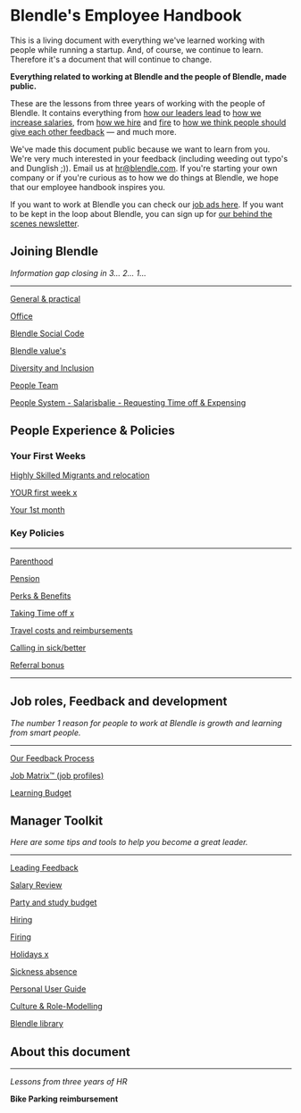 # Blendle's Employee Handbook

This is a living document with everything we've learned working with people while running a startup. And, of course, we continue to learn. Therefore it's a document that will continue to change. 

**Everything related to working at Blendle and the people of Blendle, made public.**

These are the lessons from three years of working with the people of Blendle. It contains everything from [how our leaders lead](https://www.notion.so/ecfb7e647136468a9a0a32f1771a8f52) to [how we increase salaries](https://www.notion.so/Salary-Review-f0827140d1894f45a53c4cda3e1e4dd8), from [how we hire](https://www.notion.so/Hiring-16f863c3d0eb4975b33bc03a0d46a9a0) and [fire](https://www.notion.so/Firing-626a878572264353a9ca6468690ad79e) to [how we think people should give each other feedback](https://www.notion.so/Our-Feedback-Process-8e0d8b4623094918bba8a3999535a5b7) — and much more.

We've made this document public because we want to learn from you. We're very much interested in your feedback (including weeding out typo's and Dunglish ;)). Email us at hr@blendle.com. If you're starting your own company or if you're curious as to how we do things at Blendle, we hope that our employee handbook inspires you.

If you want to work at Blendle you can check our [job ads here](https://blendle.homerun.co/). If you want to be kept in the loop about Blendle, you can sign up for [our behind the scenes newsletter](https://blendle.homerun.co/yes-keep-me-posted/tr/apply?token=8092d4128c306003d97dd3821bad06f2).

## Joining Blendle

*Information gap closing in 3... 2... 1...*

---

[General & practical ](https://www.notion.so/General-practical-2784eaf35b73497f9b79e449b9f206c5)

[Office](https://www.notion.so/Office-d308b4e9f72742f8806c6fcfd9cac71a)

[Blendle Social Code](https://www.notion.so/Blendle-Social-Code-735baae1b2cb414993c9cd3d3efa6d97)

[Blendle value's](https://www.notion.so/Blendle-value-s-136392330a4348cabd571768db3d1c12)

[Diversity and Inclusion](https://www.notion.so/Diversity-and-Inclusion-ba2cbfc0a9b64724b8352ed50e3a47bd)

[People Team](https://www.notion.so/People-Team-82ca2ff2d9444ad7adbba8c1264327ce)

[People System - Salarisbalie - Requesting Time off & Expensing](https://www.notion.so/People-System-Salarisbalie-Requesting-Time-off-Expensing-55b8c81538674d24a16b95c1e38e8d36)

## People Experience & Policies

### Your First Weeks

[Highly Skilled Migrants and relocation](https://www.notion.so/Highly-Skilled-Migrants-and-relocation-b03acc77c0db484283b5d103c1e2a963)

[YOUR first week x](https://www.notion.so/YOUR-first-week-x-f041820c23e94c939cdfe47e0113f3a9)

[Your 1st month ](https://www.notion.so/Your-1st-month-a1be278a3f784aa4b76c53fcac3c03cb)

### Key Policies

---

[Parenthood](https://www.notion.so/Parenthood-b82c96f0b3734a1696eb3259fb727936)

[Pension](https://www.notion.so/Pension-fb25cb010e4a4af5a65d7614c3992bc3)

[Perks & Benefits](https://www.notion.so/Perks-Benefits-e18966b4a6f44ba7908fb58a7b12d746)

[Taking Time off x](https://www.notion.so/Taking-Time-off-x-482a2c87fece4e8fa4d5edae879e0e96)

[Travel costs and reimbursements](https://www.notion.so/Travel-costs-and-reimbursements-1b402c3b96ad43319766488139f7028e)

[Calling in sick/better](https://www.notion.so/Calling-in-sick-better-1d6c22c6bd1b46a4b0b434503e3a3bc3)

[Referral bonus](https://www.notion.so/Referral-bonus-e097b9467a834eb69803318785b22bcb)

---

## Job roles, Feedback and development

*The number 1 reason for people to work at Blendle is growth and learning from smart people.*

---

[Our Feedback Process](https://www.notion.so/Our-Feedback-Process-8e0d8b4623094918bba8a3999535a5b7)

[Job Matrix™ (job profiles)](https://www.notion.so/Job-Matrix-job-profiles-48b2ef3475434abf854a5272089c7f83)

[Learning Budget](https://www.notion.so/Learning-Budget-bc5a1ee0a5c248f6907a34f737646676)

## Manager Toolkit

*Here are some tips and tools to help you become a great leader.*

---

[Leading Feedback ](https://www.notion.so/Leading-Feedback-e1555870083e4f5a9e34e5612d7b349d)

[Salary Review](https://www.notion.so/Salary-Review-f0827140d1894f45a53c4cda3e1e4dd8)

[Party and study budget](https://www.notion.so/Party-and-study-budget-146fff2b82134f61a9a02885b6088105)

[Hiring ](https://www.notion.so/Hiring-16f863c3d0eb4975b33bc03a0d46a9a0)

[Firing](https://www.notion.so/Firing-626a878572264353a9ca6468690ad79e)

[Holidays x](https://www.notion.so/Holidays-x-08cd267b600c4f73bac66e9e72996d0a)

[Sickness absence](https://www.notion.so/Sickness-absence-5665f978b21e4c01bf71238d2483db41)

[Personal User Guide](https://www.notion.so/Personal-User-Guide-ee02af824f1b43bd93ada11d628679b3)

[Culture & Role-Modelling](https://www.notion.so/Culture-Role-Modelling-8ca3ef70125e4db69f46379ef7d45c96)

[Blendle library](https://www.notion.so/Blendle-library-53f1fcc9c4844402afbe16f898d00fae)

## About this document

---

*Lessons from three years of HR*

**Bike Parking reimbursement**